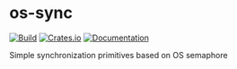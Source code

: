 # os-sync

[![Build](https://github.com/DoumanAsh/os-sync/workflows/Rust/badge.svg)](https://github.com/DoumanAsh/os-sync/actions?query=workflow%3ARust)
[![Crates.io](https://img.shields.io/crates/v/os-sync.svg)](https://crates.io/crates/os-sync)
[![Documentation](https://docs.rs/os-sync/badge.svg)](https://docs.rs/crate/os-sync/)

Simple synchronization primitives based on OS semaphore
